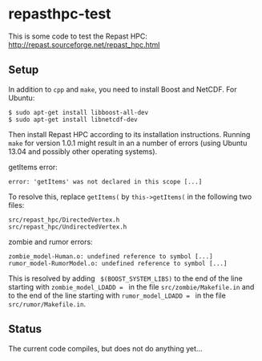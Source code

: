 repasthpc-test
==============

This is some code to test the Repast HPC:
http://repast.sourceforge.net/repast_hpc.html


Setup
-----

In addition to `cpp` and `make`, you need to install Boost and NetCDF. For
Ubuntu:

    $ sudo apt-get install libboost-all-dev
    $ sudo apt-get install libnetcdf-dev

Then install Repast HPC according to its installation instructions. Running
`make` for version 1.0.1 might result in an a number of errors (using Ubuntu
13.04 and possibly other operating systems).

getItems error:

    error: 'getItems' was not declared in this scope [...]

To resolve this, replace `getItems(` by `this->getItems(` in the following two
files:

    src/repast_hpc/DirectedVertex.h
    src/repast_hpc/UndirectedVertex.h

zombie and rumor errors:

    zombie_model-Human.o: undefined reference to symbol [...]
    rumor_model-RumorModel.o: undefined reference to symbol [...]

This is resolved by adding ` $(BOOST_SYSTEM_LIBS)` to the end of the line
starting with `zombie_model_LDADD = ` in the file `src/zombie/Makefile.in` and
to the end of the line starting with `rumor_model_LDADD = ` in the file
`src/rumor/Makefile.in`.


Status
------

The current code compiles, but does not do anything yet...

